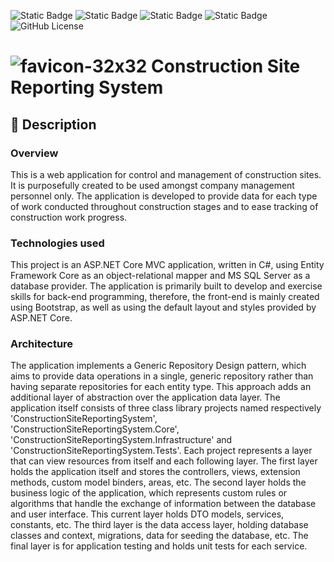 <img alt="Static Badge" src="https://img.shields.io/badge/C%23-%23512BD4?style=plastic&logo=dotnet"> <img alt="Static Badge" src="https://img.shields.io/badge/ASP.NET_Core_MVC-%23512BD4?style=plastic"> <img alt="Static Badge" src="https://img.shields.io/badge/EF_Core-%23512BD4?style=plastic"> <img alt="Static Badge" src="https://img.shields.io/badge/SQL_Server-%23ef901c?style=plastic">
<img alt="GitHub License" src="https://img.shields.io/github/license/mashape/apistatus?style=plastic">

# ![favicon-32x32](https://github.com/user-attachments/assets/bfff0608-ac9a-4e9f-b3a1-cadc69678e0c) Construction Site Reporting System

## 📖 Description
### Overview
This is a web application for control and management of construction sites. It is purposefully created to be used amongst company management personnel only. The application is developed to provide data for each type of work conducted throughout construction stages and to ease tracking of construction work progress.

### Technologies used
This project is an ASP.NET Core MVC application, written in C#, using Entity Framework Core as an object-relational mapper and MS SQL Server as a database provider. The application is primarily built to develop and exercise skills for back-end programming, therefore, the front-end is mainly created using Bootstrap, as well as using the default layout and styles provided by ASP.NET Core.

### Architecture
The application implements a Generic Repository Design pattern, which aims to provide data operations in a single, generic repository rather than having separate repositories for each entity type. This approach adds an additional layer of abstraction over the application data layer. The application itself consists of three class library projects named respectively 'ConstructionSiteReportingSystem', 'ConstructionSiteReportingSystem.Core', 'ConstructionSiteReportingSystem.Infrastructure' and 'ConstructionSiteReportingSystem.Tests'. Each project represents a layer that can view resources from itself and each following layer. The first layer holds the application itself and stores the controllers, views, extension methods, custom model binders, areas, etc. The second layer holds the business logic of the application, which represents custom rules or algorithms that handle the exchange of information between the database and user interface. This current layer holds DTO models, services, constants, etc. The third layer is the data access layer, holding database classes and context, migrations, data for seeding the database, etc. The final layer is for application testing and holds unit tests for each service.
